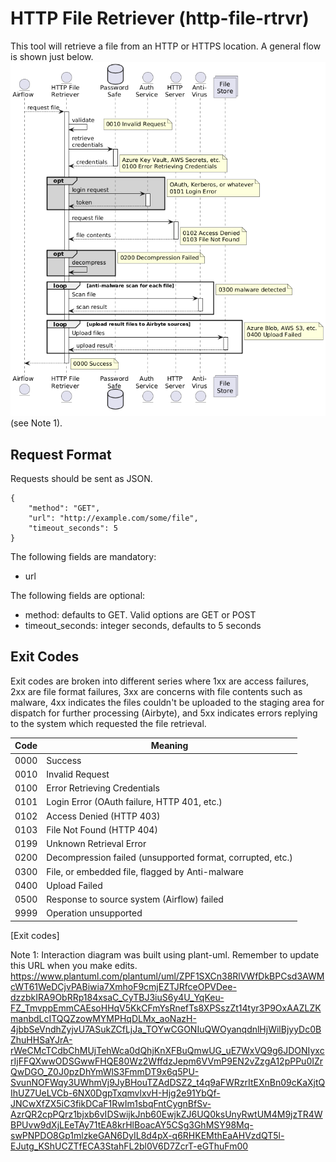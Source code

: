 # HTTP File Retriever (http-file-rtrvr)
This tool will retrieve a file from an HTTP or HTTPS location. A general flow is shown just below.
![Interaction Diagram](interaction-diagram.png "HTTP File Retriever interaction diagram") (see Note 1).

## Request Format
Requests should be sent as JSON.

    {
        "method": "GET",
        "url": "http://example.com/some/file",
        "timeout_seconds": 5
    }

The following fields are mandatory:
- url

The following fields are optional:
- method: defaults to GET. Valid options are GET or POST
- timeout_seconds: integer seconds, defaults to 5 seconds


## Exit Codes
Exit codes are broken into different series where 1xx are access failures, 2xx are file format failures, 3xx are concerns with file contents such as malware, 4xx indicates the files couldn't be uploaded to the staging area for dispatch for further processing (Airbyte), and 5xx indicates errors replying to the system which requested the file retrieval.


| Code | Meaning                                                     |
|------|-------------------------------------------------------------|
| 0000 | Success                                                     |
| 0010 | Invalid Request                                             |
| 0100 | Error Retrieving Credentials                                |
| 0101 | Login Error (OAuth failure, HTTP 401, etc.)                 |
| 0102 | Access Denied (HTTP 403)                                    |
| 0103 | File Not Found (HTTP 404)                                   |
| 0199 | Unknown Retrieval Error                                     |
| 0200 | Decompression failed (unsupported format, corrupted, etc.)  |
| 0300 | File, or embedded file, flagged by Anti-malware             |
| 0400 | Upload Failed                                               |
| 0500 | Response to source system (Airflow) failed                  |
| 9999 | Operation unsupported                                       |
[Exit codes]


Note 1: Interaction diagram was built using plant-uml. Remember to update this URL when you make edits. https://www.plantuml.com/plantuml/uml/ZPF1SXCn38RlVWfDkBPCsd3AWMcWT61WeDCjvPABiwia7XmhoF9cmjEZTJRfceOPVDee-dzzbkIRA9ObRRp184xsaC_CyTBJ3iuS6y4U_YqKeu-FZ_TmvppEmmCAEsoHHqV5KkCFmYsRnefTs8XPSszZt14tyr3P9OxAAZLZKmanbdLcITQQZzowMYMPHqDLMx_aoNazH-4jbbSeVndhZyjvU7ASukZCfLjJa_TOYwCGONIuQWOyanqdnlHjWilBjyyDc0BZhuHHSaYJrA-rWeCMcTCdbChMUjTehWca0dQhjKnXFBuQmwUG_uE7WxVQ9g6JDONIyxcrIjFFQXwwODSGwwFHQE80Wz2WffdzJepm6VVmP9EN2vZzgA12pPPu0IZrQwDGO_Z0J0pzDhYmWlS3FmmDT9x6q5PU-SvunNOFWqy3UWhmVj9JyBHouTZAdDSZ2_t4q9aFWRzrItEXnBn09cKaXjtQIhUZ7UeLVCb-6NX0DgpTxqmvlxvH-Hjg2e91YbQf-JNCwXfZX5iC3fikDCaF1RwIm1sbqFntCygnBfSv-AzrQR2cpPQrz1bjxb6vIDSwijkJnb60EwjkZJ6UQ0ksUnyRwtUM4M9jzTR4WBPUvw9dXjLEeTAy71tEA8krHlBoacAY5CSg3GhMSY98Mq-swPNPDO8Gp1mlzkeGAN6DyIL8d4pX-q6RHKEMthEaAHVzdQT5l-EJutg_KShUCZTfECA3StahFL2bl0V6D7ZcrT-eGThuFm00
